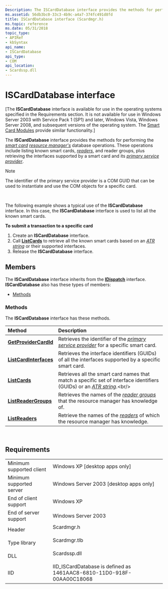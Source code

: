 ```yaml
---
Description: The ISCardDatabase interface provides the methods for performing the smart card resource manager's database operations.
ms.assetid: 56db3bc0-33c3-4b9c-a4a7-374fc491d8fd
title: ISCardDatabase interface (Scardmgr.h)
ms.topic: reference
ms.date: 05/31/2018
topic_type: 
- APIRef
- kbSyntax
api_name: 
- ISCardDatabase
api_type: 
- COM
api_location: 
- Scardssp.dll
---
```


# ISCardDatabase interface

\[The **ISCardDatabase** interface is available for use in the operating systems specified in the Requirements section. It is not available for use in Windows Server 2003 with Service Pack 1 (SP1) and later, Windows Vista, Windows Server 2008, and subsequent versions of the operating system. The [Smart Card Modules](https://msdn.microsoft.com/library/Dd627652(v=VS.85).aspx) provide similar functionality.\]

The **ISCardDatabase** interface provides the methods for performing the [*smart card*](https://msdn.microsoft.com/library/ms721625(v=VS.85).aspx) [*resource manager's*](https://msdn.microsoft.com/library/ms721604(v=VS.85).aspx) database operations. These operations include listing known smart cards, [*readers*](https://msdn.microsoft.com/library/ms721604(v=VS.85).aspx), and reader groups, plus retrieving the interfaces supported by a smart card and its [*primary service provider*](https://msdn.microsoft.com/library/ms721603(v=VS.85).aspx).

> [!Note]  
> The identifier of the primary service provider is a COM GUID that can be used to instantiate and use the COM objects for a specific card.

 

The following example shows a typical use of the **ISCardDatabase** interface. In this case, the **ISCardDatabase** interface is used to list all the known smart cards.

**To submit a transaction to a specific card**

1.  Create an **ISCardDatabase** interface.
2.  Call [**ListCards**](iscarddatabase-listcards.md) to retrieve all the known smart cards based on an [*ATR string*](https://msdn.microsoft.com/library/ms721532(v=VS.85).aspx) or their supported interfaces.
3.  Release the **ISCardDatabase** interface.

## Members

The **ISCardDatabase** interface inherits from the [**IDispatch**](https://msdn.microsoft.com/library/ms221608(v=VS.71).aspx) interface. **ISCardDatabase** also has these types of members:

-   [Methods](#methods)

### Methods

The **ISCardDatabase** interface has these methods.



| Method                                                          | Description                                                                                                                                                                                      |
|:----------------------------------------------------------------|:-------------------------------------------------------------------------------------------------------------------------------------------------------------------------------------------------|
| [**GetProviderCardId**](iscarddatabase-getprovidercardid.md)   | Retrieves the identifier of the [*primary service provider*](https://msdn.microsoft.com/library/ms721603(v=VS.85).aspx) for a specific smart card.<br/> |
| [**ListCardInterfaces**](iscarddatabase-listcardinterfaces.md) | Retrieves the interface identifiers (GUIDs) of all the interfaces supported by a specific smart card.<br/>                                                                                 |
| [**ListCards**](iscarddatabase-listcards.md)                   | Retrieves all the smart card names that match a specific set of interface identifiers (GUIDs) or an [*ATR string*](https://msdn.microsoft.com/library/ms721532(v=VS.85).aspx).<br/> |
| [**ListReaderGroups**](iscarddatabase-listreadergroups.md)     | Retrieves the names of the [*reader groups*](https://msdn.microsoft.com/library/ms721604(v=VS.85).aspx) that the resource manager has knowledge of.<br/>                        |
| [**ListReaders**](iscarddatabase-listreaders.md)               | Retrieve the names of the [*readers*](https://msdn.microsoft.com/library/ms721604(v=VS.85).aspx) of which the resource manager has knowledge.<br/>                                          |



 

## Requirements



|                                     |                                                                                         |
|-------------------------------------|-----------------------------------------------------------------------------------------|
| Minimum supported client<br/> | Windows XP \[desktop apps only\]<br/>                                             |
| Minimum supported server<br/> | Windows Server 2003 \[desktop apps only\]<br/>                                    |
| End of client support<br/>    | Windows XP<br/>                                                                   |
| End of server support<br/>    | Windows Server 2003<br/>                                                          |
| Header<br/>                   | <dl> <dt>Scardmgr.h</dt> </dl>   |
| Type library<br/>             | <dl> <dt>Scardmgr.tlb</dt> </dl> |
| DLL<br/>                      | <dl> <dt>Scardssp.dll</dt> </dl> |
| IID<br/>                      | IID\_ISCardDatabase is defined as 1461AAC8-6810-11D0-918F-00AA00C18068<br/>       |



 

 





